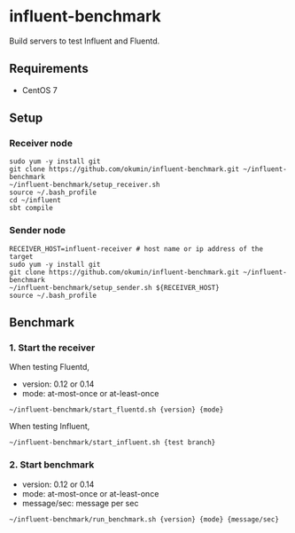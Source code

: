 # influent-benchmark

Build servers to test Influent and Fluentd.

## Requirements

* CentOS 7

## Setup

### Receiver node

```
sudo yum -y install git
git clone https://github.com/okumin/influent-benchmark.git ~/influent-benchmark
~/influent-benchmark/setup_receiver.sh
source ~/.bash_profile
cd ~/influent
sbt compile
```

### Sender node

```
RECEIVER_HOST=influent-receiver # host name or ip address of the target
sudo yum -y install git
git clone https://github.com/okumin/influent-benchmark.git ~/influent-benchmark
~/influent-benchmark/setup_sender.sh ${RECEIVER_HOST}
source ~/.bash_profile
```

## Benchmark

### 1. Start the receiver

When testing Fluentd,

* version: 0.12 or 0.14
* mode: at-most-once or at-least-once

```
~/influent-benchmark/start_fluentd.sh {version} {mode}
```

When testing Influent,

```
~/influent-benchmark/start_influent.sh {test branch}
```

### 2. Start benchmark

* version: 0.12 or 0.14
* mode: at-most-once or at-least-once
* message/sec: message per sec

```
~/influent-benchmark/run_benchmark.sh {version} {mode} {message/sec}
```
